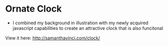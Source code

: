 # Ornate Clock

* I combined my background in illustration with my newly acquired javascript capabilities to create an attractive clock that is also funcitonal

View it here: http://samanthavinci.com/clock/
